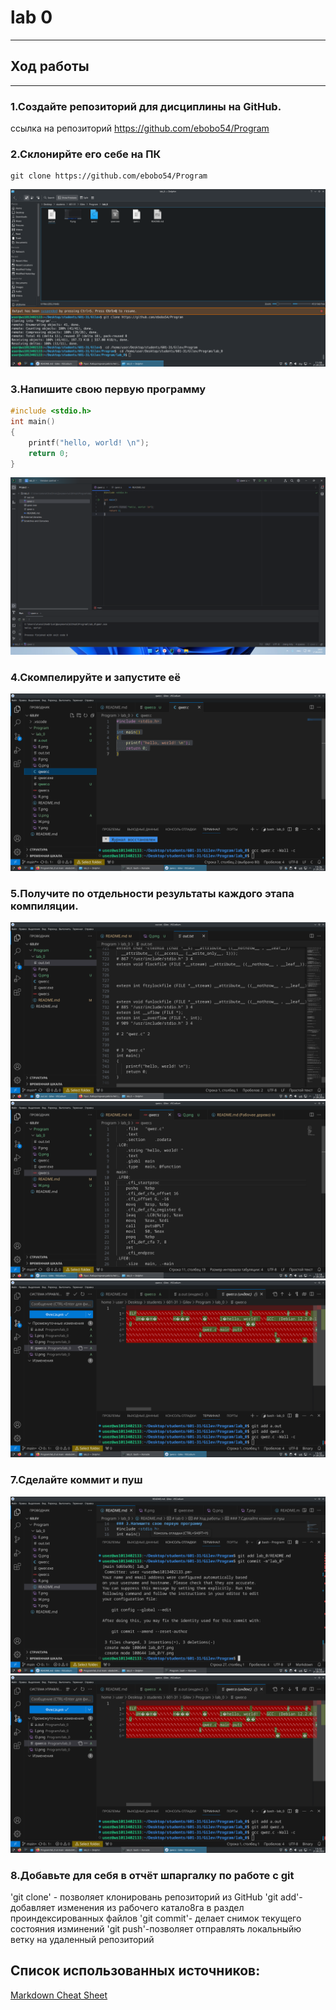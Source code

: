 # lab 0

---

## Ход работы

---

### 1.Создайте репозиторий для дисциплины на GitHub.
ссылка на репозиторий https://github.com/ebobo54/Program
### 2.Склонирйте его себе на ПК
```
git clone https://github.com/ebobo54/Program
```
![](Q.png)
### 3.Напишите свою первую программу 
```c
#include <stdio.h>
int main()
{
    printf("hello, world! \n");
    return 0;
}
```
![](P.png)
### 4.Скомпелируйте и запустите её
![](I.png)
### 5.Получите по отдельности результаты каждого этапа компиляции.
![Препроцессор](W.png) 
![Компилятор](E.png) 
![Объектныйе фйалы](A.png)
### 7.Сделайте коммит и пуш
![Коммит](U.png)
![Пуш](A.png) 
### 8.Добавьте для себя в отчёт шпаргалку по работе с git
'git clone' - позволяет клонировань репозиторий из GitHub
'git add'- добавляет  изменения из рабочего катало8га в раздел проиндексированных файлов
'git commit'- делает снимок текущего состояния изминений
'git push'-позволяет отправлять локальныйю ветку на удаленный репозиторий 
## Список использованных источников:
[Markdown Cheat Sheet](https://www.markdownguide.org/cheat-sheet/)